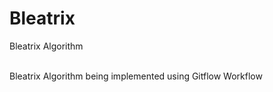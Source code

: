 # Bleatrix
Bleatrix Algorithm <br><br>

Bleatrix Algorithm being implemented using Gitflow Workflow


